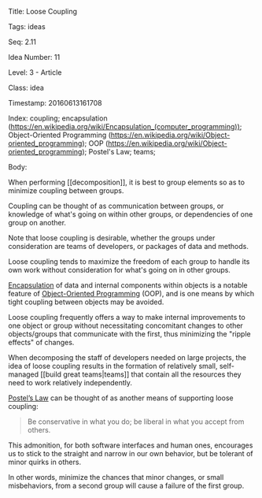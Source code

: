 Title:  Loose Coupling

Tags:   ideas

Seq:    2.11

Idea Number: 11

Level:  3 - Article

Class:  idea

Timestamp: 20160613161708

Index:  coupling; encapsulation (https://en.wikipedia.org/wiki/Encapsulation_(computer_programming)); Object-Oriented Programming (https://en.wikipedia.org/wiki/Object-oriented_programming); OOP (https://en.wikipedia.org/wiki/Object-oriented_programming); Postel's Law; teams; 

Body:

When performing [[decomposition]], it is best to group elements so as to minimize coupling between groups.

Coupling can be thought of as communication between groups, or knowledge of what's going on within other groups, or dependencies of one group on another.

Note that loose coupling is desirable, whether the groups under consideration are teams of developers, or packages of data and methods.

Loose coupling tends to maximize the freedom of each group to handle its own work without consideration for what's going on in other groups.

<a href="https://en.wikipedia.org/wiki/Encapsulation_(computer_programming)" class="reflink" target="ref">Encapsulation</a> of data and internal components within objects is a notable feature of <a href="https://en.wikipedia.org/wiki/Object-oriented_programming" class="reflink" target="ref">Object-Oriented Programming</a> (OOP), and is one means by which tight coupling between objects may be avoided.

Loose coupling frequently offers a way to make internal improvements to one object or group without necessitating concomitant changes to other objects/groups that communicate with the first, thus minimizing the "ripple effects" of changes.

When decomposing the staff of developers needed on large projects, the idea of loose coupling results in the formation of relatively small, self-managed [[build great teams|teams]] that contain all the resources they need to work relatively independently.

<a href="https://en.wikipedia.org/wiki/Robustness_principle" class="reflink" target="ref">Postel’s Law</a> can be thought of as another means of supporting loose coupling:

> Be conservative in what you do; be liberal in what you accept from others.

This admonition, for both software interfaces and human ones, encourages us to stick to the straight and narrow in our own behavior, but be tolerant of minor quirks in others.

In other words, minimize the chances that minor changes, or small misbehaviors, from a second group will cause a failure of the first group.
